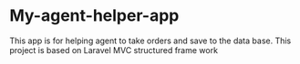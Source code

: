 # My-agent-helper-app
This app is for helping agent to take orders and save to the data base. This project is based on Laravel MVC structured frame work
